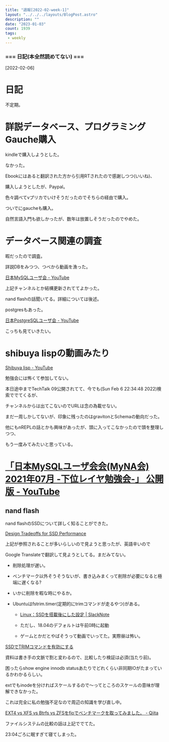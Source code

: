 ```yaml
---
title: "週報[2022-02-week-1]"
layout: "../../../layouts/BlogPost.astro"
description: ""
date: "2023-01-03"
count: 1939
tags:
 - weekly
---
```





### === 日記(本全然読めてない) ===

[2022-02-06]
# 日記

不定期。

# 詳説データベース、プログラミングGauche購入

kindleで購入しようとした。

なかった。

Ebookにはあると翻訳された方から引用RTされたので感謝しつつ(いいね)、

購入しようとしたが、Paypal。

色々調べてvプリカでいけそうだったのでそちらの経由で購入。

ついでにgaucheも購入。

自然言語入門も欲しかったが、数年は放置しそうだったのでやめた。

# データベース関連の調査

暇だったので調査。

詳説DBをみつつ、つべから動画を漁った。

[日本MySQLユーザ会 - YouTube](https://www.youtube.com/channel/UCbNxgqu2iB8iT1X1iZnH3Ig)

上記チャンネルとか結構更新されててよかった。

nand flashの話聞いてる。詳細については後述。

postgresもあった。

[日本PostgreSQLユーザ会 - YouTube](https://www.youtube.com/channel/UCeenIljXnSwrwYEU-YBE2qA)

こっちも見ていきたい。

# shibuya lispの動画みたり

[Shibuya lisp - YouTube](https://www.youtube.com/channel/UC9le8g6Pyk2Zr6QRDWBwrqQ/featured)

勉強会には怖くて参加してない。

本日途中までTechTalk 09公開されてて、今でも(Sun Feb  6 22:34:48 2022)検索ででてくるが、

チャンネルからは出てこないのでURLは念の為載せない。

まだ一周しかしてないが、印象に残ったのはgravitonとSchemaの動向だった。

他にもnREPLの話とかも興味があったが、頭に入ってこなかったので頭を整理しつつ、

もう一度みてみたいと思っている。

# [「日本MySQLユーザ会会(MyNA会) 2021年07月 -下位レイヤ勉強会-」 公開版 - YouTube](https://www.youtube.com/watch?v=ILmW1Dl1grM&ab_channel=%E6%97%A5%E6%9C%ACMySQL%E3%83%A6%E3%83%BC%E3%82%B6%E4%BC%9A)

## nand flash

nand flashのSSDについて詳しく知ることができた。

[Design Tradeoffs for SSD Performance](https://www.usenix.org/legacy/event/usenix08/tech/full_papers/agrawal/agrawal.pdf)

上記が参照されることが多いらしいので見ようと思ったが、英語辛いので

Google Translateで翻訳して見ようとしてる。まだみてない。

* 削除処理が遅い。
* ベンチマーク以外そうそうないが、書き込みまくって削除が必要になると極端に遅くなる?
* いかに削除を暇な時にやるか。

* Ubuntuはfstrim.timer(定期的にtrimコマンドが走るやつ)がある。

  * [Linux：SSDを搭載後にした設定  |  SlackNote](https://slacknotebook.com/linux-ssd-optimization/)

  * ただし、18.04のデフォルトは午前0時に起動
  * ゲームとかだとやばそうって動画でいってた。実際昼は怖い。

[SSDでTRIMコマンドを有効にする](https://www.kishiro.com/VineLinux/enable_trim_on_ssd.html)

資料は書き手の文脈で割と変わるので、比較したり検証は必須(当たり前)。

困ったらshow engine innodb statusあたりでどれくらい非同期IOがたまっているかわかるらしい。

extでもinodeを分ければスケールするので〜ってところのスケールの意味が理解できなかった。

これは完全に私の勉強不足なので周辺の知識を学び直し中。

[EXT4 vs XFS vs Btrfs vs ZFSをfioでベンチマークを取ってみました。 - Qiita](https://qiita.com/sion_cojp/items/bef955bba3dbf9d603f8)

ファイルシステムの比較の話は上記ででてた。

23:04ごろに眠すぎて寝てしまった。
